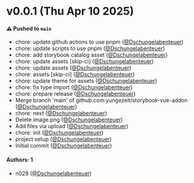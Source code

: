 # v0.0.1 (Thu Apr 10 2025)

#### ⚠️ Pushed to `main`

- chore: update github actions to use pnpm ([@Dschungelabenteuer](https://github.com/Dschungelabenteuer))
- chore: update scripts to use pnpm ([@Dschungelabenteuer](https://github.com/Dschungelabenteuer))
- chore: add storybook catalog asset ([@Dschungelabenteuer](https://github.com/Dschungelabenteuer))
- chore: update assets [skip-ci] ([@Dschungelabenteuer](https://github.com/Dschungelabenteuer))
- chore: update assets ([@Dschungelabenteuer](https://github.com/Dschungelabenteuer))
- chore: assets [skip-ci] ([@Dschungelabenteuer](https://github.com/Dschungelabenteuer))
- chore: update theme for assets ([@Dschungelabenteuer](https://github.com/Dschungelabenteuer))
- chore: fix type import ([@Dschungelabenteuer](https://github.com/Dschungelabenteuer))
- chore: prepare release ([@Dschungelabenteuer](https://github.com/Dschungelabenteuer))
- Merge branch 'main' of github.com:yungezeit/storybook-vue-addon ([@Dschungelabenteuer](https://github.com/Dschungelabenteuer))
- chore: next ([@Dschungelabenteuer](https://github.com/Dschungelabenteuer))
- Delete image.png ([@Dschungelabenteuer](https://github.com/Dschungelabenteuer))
- Add files via upload ([@Dschungelabenteuer](https://github.com/Dschungelabenteuer))
- chore: init ([@Dschungelabenteuer](https://github.com/Dschungelabenteuer))
- project setup ([@Dschungelabenteuer](https://github.com/Dschungelabenteuer))
- Initial commit ([@Dschungelabenteuer](https://github.com/Dschungelabenteuer))

#### Authors: 1

- n028 ([@Dschungelabenteuer](https://github.com/Dschungelabenteuer))
